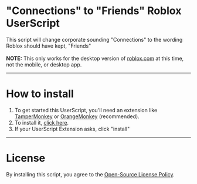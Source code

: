 <h1>"Connections" to "Friends" Roblox UserScript</h1>
This script will change corporate sounding "Connections" to the wording Roblox should have kept, "Friends"
<br>
<br>
<b>NOTE:</b> This only works for the desktop version of <a href="https://www.roblox.com">roblox.com</a> at this time, not the mobile, or desktop app.
<hr>
<h1>How to install</h1>
<ol>
  <li>To get started this UserScript, you'll need an extension like <a href=https://chromewebstore.google.com/detail/tampermonkey/dhdgffkkebhmkfjojejmpbldmpobfkfo">TamperMonkey</a> or <a href=https://chromewebstore.google.com/detail/orangemonkey/ekmeppjgajofkpiofbebgcbohbmfldaf>OrangeMonkey</a> (recommended).</li>
  <li>To install it, <a href="https://scripts.techbyaero.com/connections-reverter.user.js">click here</a>.</li>
  <li>If your UserScript Extension asks, click "install"</li>
</ol>
<hr>
<h1>License</h1>
By installing this script, you agree to the <a href="https://support.techbyaero.com/en-us/policies/open-source-license">Open-Source License Policy</a>.
